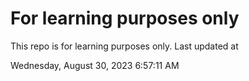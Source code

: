 # For learning purposes only
This repo is for learning purposes only.
Last updated at

Wednesday, August 30, 2023 6:57:11 AM

